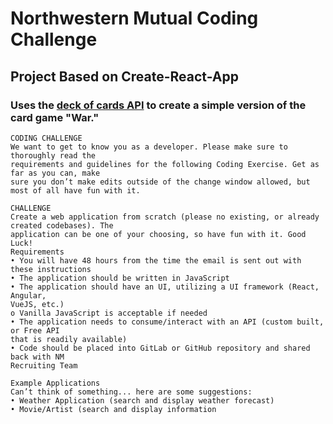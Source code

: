 # Northwestern Mutual Coding Challenge

## Project Based on Create-React-App

### Uses the [deck of cards API](https://deckofcardsapi.com) to create a simple version of the card game "War."

```
CODING CHALLENGE
We want to get to know you as a developer. Please make sure to thoroughly read the
requirements and guidelines for the following Coding Exercise. Get as far as you can, make
sure you don’t make edits outside of the change window allowed, but most of all have fun with it.
```

```
CHALLENGE
Create a web application from scratch (please no existing, or already created codebases). The
application can be one of your choosing, so have fun with it. Good Luck!
Requirements
• You will have 48 hours from the time the email is sent out with these instructions
• The application should be written in JavaScript
• The application should have an UI, utilizing a UI framework (React, Angular,
VueJS, etc.)
o Vanilla JavaScript is acceptable if needed
• The application needs to consume/interact with an API (custom built, or Free API
that is readily available)
• Code should be placed into GitLab or GitHub repository and shared back with NM
Recruiting Team
```

```
Example Applications
Can’t think of something... here are some suggestions:
• Weather Application (search and display weather forecast)
• Movie/Artist (search and display information
```
